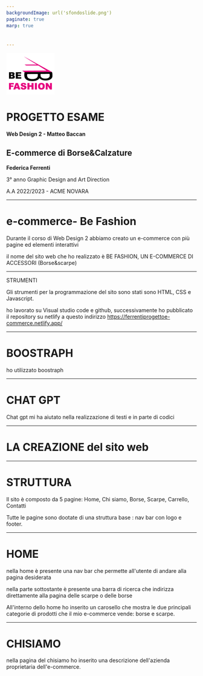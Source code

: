 ```yaml
---
backgroundImage: url('sfondoslide.png')
paginate: true
marp: true


---
```

![bg right 50% height: 200px](befashionlogo%20copia.png)
# PROGETTO ESAME
**Web Design 2 - Matteo Baccan**
## E-commerce di Borse&Calzature

**Federica Ferrenti**

3° anno Graphic Design and Art Direction

A.A 2022/2023 - ACME NOVARA



---
# e-commerce- Be Fashion

 Durante il corso di Web Design 2 abbiamo creato un e-commerce con più pagine ed elementi interattivi

il nome del sito web che ho realizzato è BE FASHION, UN E-COMMERCE DI ACCESSORI (Borse&scarpe)

---
STRUMENTI

Gli strumenti per la programmazione del sito sono stati sono HTML, CSS e Javascript.

ho lavorato su Visual studio code e github, successivamente ho pubblicato il repository su netlify a questo indirizzo https://ferrentiprogettoe-commerce.netlify.app/

---

# BOOSTRAPH

ho utilizzato boostraph 

---

# CHAT GPT

Chat gpt mi ha aiutato nella realizzazione di testi e in parte di codici

---

# LA CREAZIONE del sito web

---

# STRUTTURA

Il sito è composto da 5 pagine: 
Home, Chi siamo, Borse, Scarpe, Carrello, Contatti

Tutte le pagine sono dootate di una struttura base : nav bar con logo e footer.

---

# HOME

nella home è presente una nav bar che permette all'utente di andare alla pagina desiderata

nella parte sottostante è presente una barra di ricerca che indirizza direttamente alla pagina delle scarpe o delle borse

All'interno dello home ho inserito un carosello che mostra le due principali categorie di prodotti che il mio e-commerce vende: borse e scarpe.

---
# CHISIAMO

nella pagina del chisiamo ho inserito una descrizione dell'azienda proprietaria dell'e-commerce.






